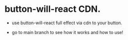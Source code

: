 # button-will-react CDN.

- use button-will-react full effect via cdn to your button.

- go to main branch to see how it works and how to use!